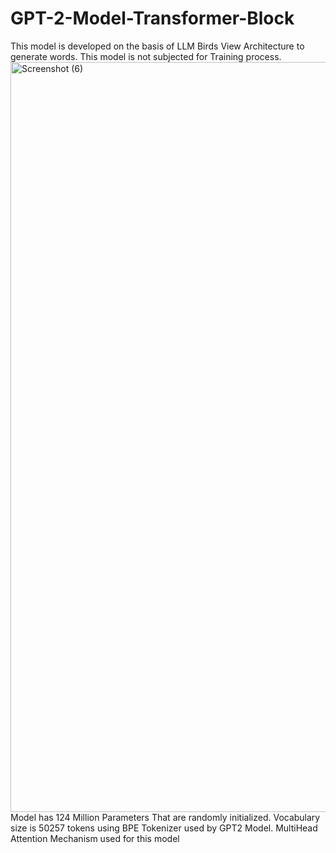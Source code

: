 # GPT-2-Model-Transformer-Block
This model is developed on the basis of LLM Birds View Architecture to generate words.
This model is not subjected for Training process.
<img width="1920" height="1200" alt="Screenshot (6)" src="https://github.com/user-attachments/assets/edbbf4ac-945b-4f39-bb4b-3eaee088f470" />
Model has 124 Million Parameters That are randomly initialized.
Vocabulary size is 50257 tokens using BPE Tokenizer used by GPT2 Model.
MultiHead Attention Mechanism used for this model
